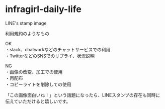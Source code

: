 # infragirl-daily-life
LINE's stamp image

利用規約のようなもの  

OK  
・slack、chatworkなどのチャットサービスでの利用  
・TwitterなどのSNSでのリプライ、状況説明  

NG  
・画像の改変、加工での使用  
・再配布  
・コピーライトを削除しての使用  
  
「この画像面白いね！」という話題になったら、LINEスタンプの存在も同時に伝えていただけると嬉しいです。  
